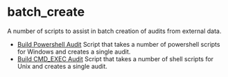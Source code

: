 # batch_create

A number of scripts to assist in batch creation of audits from external data.

* [Build Powershell Audit](build_powershell_audit.md) Script that takes a number of powershell scripts for Windows and creates a single audit.
* [Build CMD_EXEC Audit](build_cmd_exec_audit.md) Script that takes a number of shell scripts for Unix and creates a single audit.

